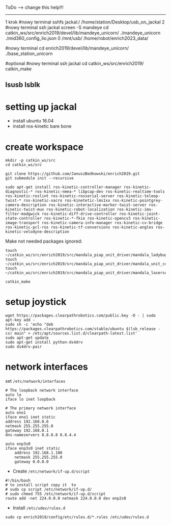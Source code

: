 ToDo --> change this help!!!

-----
1 krok
#nowy terminal
sshfs jackal:/ /home/station/Desktop/usb_on_jackal
2
#nowy terminal
ssh jackal
screen -S mandeye
cd catkin_ws/src/enrich2019/devel/lib/mandeye_unicorn/
./mandeye_unicorn ./mid360_config_lio.json 0 /mnt/usb/ /home/robot/enrich2023_data/

#nowy terminal
cd enrich2019/devel/lib/mandeye_unicorn/
./base_station_unicorn


#optional
#nowy terminal
ssh jackal
cd catkin_ws/src/enrich2019/
catkin_make

lsusb
lsblk
-----


# setting up jackal


 - install ubuntu 16.04
 - install ros-kinetic bare bone

# create workspace 

```
mkdir -p catkin_ws/src
cd catkin_ws/src

git clone https://github.com/JanuszBedkowski/enrich2019.git
git submodule init --recursive

sudo apt-get install ros-kinetic-controller-manager ros-kinetic-diagnostic-* ros-kinetic-nmea-* libpcap-dev ros-kinetic-realtime-tools ros-kinetic-roslint ros-kinetic-rosserial-server ros-kinetic-teleop-twist-* ros-kinetic-xacro ros-kinetetic-lms1xx ros-kinetic-pointgrey-camera-description ros-kinetic-interactive-marker-twist-server ros-kinetic-twist-mux ros-kinetic-robot-localization ros-kinetic-imu-filter-madgwick ros-kinetic-diff-drive-controller ros-kinetic-joint-state-controller ros-kinetic-*-fkie ros-kinetic-opencv3 ros-kinetic-image-transport ros-kinetic-camera-info-manager ros-kinetic-cv-bridge ros-kinetic-pcl-ros ros-kinetic-tf-conversions ros-kinetic-angles ros-kinetic-velodyne-description
```

Make not needed packages ignored:
```
touch ~/catkin_ws/src/enrich2019/src/mandala_piap_unit_driver/mandala_ladybug/CATKIN_IGNORE
touch ~/catkin_ws/src/enrich2019/src/mandala_piap_unit_driver/mandala_unit_color_pc/CATKIN_IGNORE
touch ~/catkin_ws/src/enrich2019/src/mandala_piap_unit_driver/mandala_laserscan_2_cloud/CATKIN_IGNORE
```

```
catkin_make
```

# setup joystick

```
wget https://packages.clearpathrobotics.com/public.key -O - | sudo apt-key add -
sudo sh -c 'echo "deb https://packages.clearpathrobotics.com/stable/ubuntu $(lsb_release -cs) main" > /etc/apt/sources.list.d/clearpath-latest.list'
sudo apt-get update
sudo apt-get install python-ds4drv
sudo ds4drv-pair
```




# network interfaces

set `/etc/network/interfaces`
```
# The loopback network interface
auto lo
iface lo inet loopback

# The primary network interface
auto eno1
iface eno1 inet static
address 192.168.0.6
netmask 255.255.255.0
gateway 192.168.0.1
dns-nameservers 8.8.8.8 8.8.4.4

auto enp3s0
iface enp3s0 inet static
    address 192.168.1.100
    netmask 255.255.255.0
    gateway 0.0.0.0

```

 - Create `/etc/network/if-up.d/script`
```
#!/bin/bash
# to install script copy it  to
# sudo cp script /etc/network/if-up.d/
# sudo chmod 755 /etc/network/if-up.d/script
route add -net 224.0.0.0 netmask 224.0.0.0 dev enp2s0
```

 - Install `/etc/udev/rules.d`

```
sudo cp enrich2019/config/etc/rules.d/*.rules /etc/udev/rules.d

```





